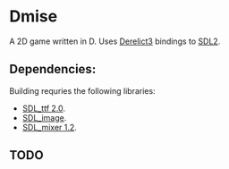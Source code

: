 Dmise
=====

A 2D game written in D.
Uses [Derelict3](https://github.com/aldacron/Derelict3) bindings to [SDL2](http://www.libsdl.org/).

Dependencies:
-------------
Building requries the following libraries:

* [SDL_ttf 2.0](http://www.libsdl.org/projects/SDL_ttf/).
* [SDL_image](http://www.libsdl.org/projects/SDL_image/).
* [SDL_mixer 1.2](http://www.libsdl.org/projects/SDL_mixer/).


TODO
----
